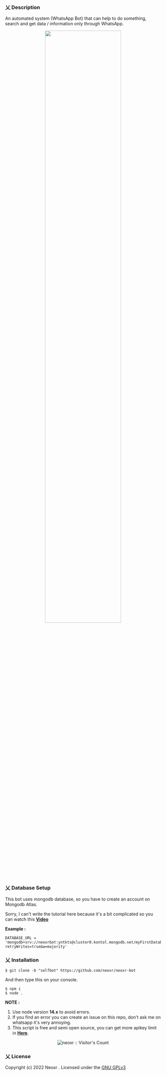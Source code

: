 ### 乂  Description

An automated system (WhatsApp Bot) that can help to do something, search and get data / information only through WhatsApp.

<p align="center"><img width="70%" src="https://telegra.ph/file/ba45f5d683053696f613d.jpg"></p>

### 乂  Database Setup

This bot uses mongodb database, so you have to create an account on Mongodb Atlas.

Sorry, I can't write the tutorial here because it's a bit complicated so you can watch this **[Video](https://m.youtube.com/watch?v=4-fRVd1yzr0)**

**Example :**
```.env
DATABASE_URL = 'mongodb+srv://neoxrbot:yntkts@cluster0.kontol.mongodb.net/myFirstDatabase?retryWrites=true&w=majority'
```

### 乂  Installation

```
$ git clone -b "selfbot" https://github.com/neoxr/neoxr-bot
```

And then type this on your console.
```
$ npm i
$ node .
```

**NOTE :** 

1. Use node version **14.x** to avoid errors.
2. If you find an error you can create an issue on this repo, don't ask me on whatsapp it's very annoying.
3. This script is free and semi open source, you can get more apikey limit in **[Here](https://api.neoxr.my.id)**.

<p align="center"><img src="https://profile-counter.glitch.me/{neoxr}/count.svg" alt="neoxr :: Visitor's Count" /></p>

### 乂  License
Copyright (c) 2022 Neoxr . Licensed under the [GNU GPLv3](https://github.com/neoxr/neoxr-bot/blob/master/LICENSE)